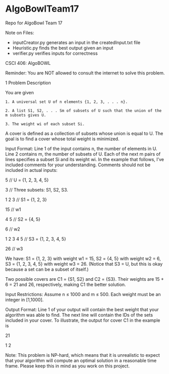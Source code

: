 # AlgoBowlTeam17
Repo for AlgoBowl Team 17

Note on Files:
+ inputCreator.py generates an input in the createdInput.txt file
+ Heuristic.py finds the best output given an input
+ verifier.py verifies inputs for correctness

CSCI 406: AlgoBOWL

Reminder: You are NOT allowed to consult the internet to solve this problem.

1 Problem Description

You are given
	
	1. A universal set U of n elements {1, 2, 3, . . . n}.
	
	2. A list S1, S2, . . . Sm of subsets of U such that the union of the m subsets gives U.
	
	3. The weight wi of each subset Si.

A cover is defined as a collection of subsets whose union is equal to U. The goal is to find a cover
whose total weight is minimized.

Input Format: Line 1 of the input contains n, the number of elements in U. Line 2 contains m, the
number of subsets of U. Each of the next m pairs of lines specifies a subset Si and its weight wi. 
In the example that follows, I’ve included comments for your understanding. Comments should not
be included in actual inputs:

5                                                          // U = {1, 2, 3, 4, 5}

3                                                          // Three subsets: S1, S2, S3.

1 2 3                                                      // S1 = {1, 2, 3}

15                                                         // w1

4 5                                                        // S2 = {4, 5}

6                                                          // w2

1 2 3 4 5                                                  // S3 = {1, 2, 3, 4, 5}

26                                                         // w3

We have: S1 = {1, 2, 3} with weight w1 = 15, S2 = {4, 5} with weight w2 = 6, S3 = {1, 2, 3, 4, 5}
with weight w3 = 26. (Notice that S3 = U, but this is okay because a set can be a subset of itself.)

Two possible covers are C1 = {S1, S2} and C2 = {S3}. Their weights are 15 + 6 = 21 and 26,
respectively, making C1 the better solution.

Input Restrictions: Assume n ≤ 1000 and m ≤ 500. Each weight must be an integer in [1,1000].

Output Format: Line 1 of your output will contain the best weight that your algorithm was able to
find. The next line will contain the IDs of the sets included in your cover. To illustrate, the output
for cover C1 in the example is

21

1 2

Note: This problem is NP-hard, which means that it is unrealistic to expect that your
algorithm will compute an optimal solution in a reasonable time frame. Please keep
this in mind as you work on this project.
